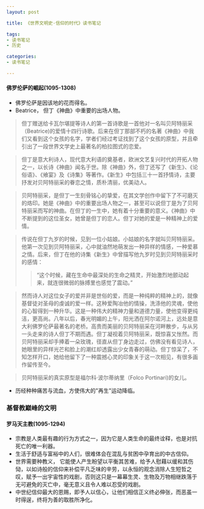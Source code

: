 ```yaml
---
layout: post

title: 《世界文明史·信仰的时代》读书笔记

tags:
- 读书笔记
- 历史

categories:
- 读书笔记

---
```



#### 佛罗伦萨的崛起(1095-1308)
- 佛罗伦萨是因该地的花而得名。
- Beatrice， 但丁《神曲》中重要的出场人物。

> 但丁赠送给卡瓦尔堪提等诗人的第一首诗歌是一首他对一名叫贝阿特丽采（Beatrice)的爱情十四行诗歌。后来在但丁那部不朽的名著《神曲》中我们又看到这个女孩的名字，学者们经过考证找到了这个女孩的原型，并且牵引出了一段世界文学史上最著名的柏拉图式的恋爱。

> 但丁是意大利诗人，现代意大利语的奠基者，欧洲文艺复兴时代的开拓人物之一，以长诗《神曲》闻名于世。除《神曲》外，但丁还写了《新生》、《论俗语》、《飨宴》及《诗集》等著作。《新生》中包括三十一首抒情诗，主要抒发对贝阿特丽采的眷恋之情，质朴清丽，优美动人。

> 贝阿特丽采，是但丁一生刻骨铭心的挚爱，在其文学创作中留下了不可磨灭的烙印。她是《神曲》中的重要出场人物之一，甚至可以说但丁是为了贝阿特丽采而写的神曲。在但丁的一生中，她有着十分重要的意义。《神曲》中不断提到的这位圣女，她曾是但丁的恋人。但丁对她的爱是一种精神上的爱情。

> 传说在但丁九岁的时候，见到一位小姑娘。小姑娘的名字就叫贝阿特丽采。他第一次见到贝阿特丽采，心中就油然地萌发出一种异样的情感，一种爱慕之情。后来，但丁在他的诗集《新生》中曾描写他九岁时见到贝阿特丽采时的感情：
> > “这个时候，藏在生命中最深处的生命之精灵，开始激烈地颤动起来，就连很微弱的脉搏里也感觉了震动。” 

> 然而诗人对这位女子的爱并非是世俗的爱，而是一种纯粹的精神上的，就像基督徒对圣母的虔诚的爱一样。这种爱陶冶他的情操，洗涤他的灵魂，使他的心智得到一种升华。这是一种伟大的精神力量和道德力量，使他变得更纯洁，更高尚。八年以后，春光明媚的上午，阳光洒在阿尔诺河上，远处是意大利佛罗伦萨最著名的老桥。高贵而美丽的贝阿特丽采在河畔散步，与从另一头走来的诗人但丁不期而遇。但丁凝视着贝阿特丽采，既惊喜又怅然。而贝阿特丽采却手捧着一朵玫瑰，径直从但丁身边走过，仿佛没有看见诗人，她眼里的异样光芒和脸上的潮红却透露出少女青春的萌动。但丁惊呆了，不知怎样开口，她给他留下了一种震撼心灵的印象关于这一次相见，有很多画作留传至今。

> 贝阿特丽采的真实原型是福尔科·波尔蒂纳里（Folco Portinari)的女儿。

- 历经种种痛苦与流血，方使伟大的"再生"运动降临。

### 基督教巅峰的文明
#### 罗马天主教(1095-1294)
- 宗教是人类最有趣的行为方式之一，因为它是人类生命的最终诠释，也是对抗死亡的唯一利器。
- 生活于舒适与富裕中的人们，很难体会在混乱与贫困中孕育出的中古信仰。
- 世界需要种教义， 它能使人产生盼望以平衡其苦难，给予人慰藉以缓和其伤恸，以如诗般的信仰来补偿平凡乏味的辛劳，以永恒的观念消除人生短哲之叹，赋予一出宇宙性的戏剧，否则这只是一幕幕生灵、生物及万物相继跌落于无可避免的灭亡中，毫无意义且令人难以忍受的戏剧。
- 中世纪信仰最大的恩赐，即予人以信心，让他们相信正义终必伸张，而恶虽一时得逞，终将为善的取胜所净化。



